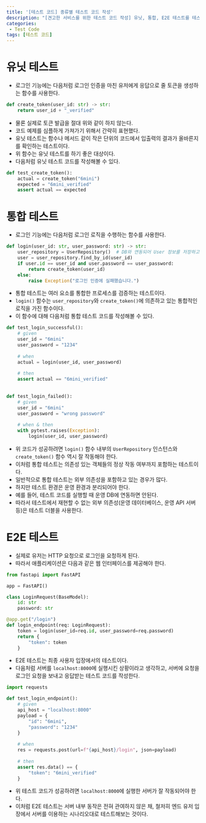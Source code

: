 ```yaml
---
title: '[테스트 코드] 종류별 테스트 코드 작성'
description: "[견고한 서비스를 위한 테스트 코드 작성] 유닛, 통합, E2E 테스트를 테스트 코드로 작성하는 방법"
categories:
 - Test Code
tags: [테스트 코드]
---
```


# 유닛 테스트
- 로그인 기능에는 다음처럼 로그인 인증을 마친 유저에게 응답으로 줄 토큰을 생성하는 함수를 사용한다.

```py
def create_token(user_id: str) -> str:
    return user_id + "_verified"
```

- 물론 실제로 토큰 발급을 절대 위와 같이 하지 않는다.
- 코드 예제를 심플하게 가져가기 위해서 간략히 표현했다.
- 유닛 테스트는 함수나 메서드 같이 작은 단위의 코드에서 입출력의 결과가 올바른지를 확인하는 테스트이다.
- 위 함수는 유닛 테스트를 하기 좋은 대상이다.
- 다음처럼 유닛 테스트 코드를 작성해볼 수 있다.

```py
def test_create_token():
    actual = create_token("6mini")
    expected = "6mini_verified"
    assert actual == expected
```

# 통합 테스트
- 로그인 기능에는 다음처럼 로그인 로직을 수행하는 함수를 사용한다.

```py
def login(user_id: str, user_password: str) -> str:
    user_repository = UserRepository()  # DB와 연동되어 User 정보를 저장하고 불러오는 객체
    user = user_repository.find_by_id(user_id)
    if user.id == user_id and user.password == user_password:
        return create_token(user_id)
    else:
        raise Exception("로그인 인증에 실패했습니다.")
```

- 통합 테스트는 여러 요소를 통합한 프로세스를 검증하는 테스트이다.
- `login()` 함수는 `user_repository`와 `create_token()`에 의존하고 있는 통합적인 로직을 가진 함수이다.
- 이 함수에 대해 다음처럼 통합 테스트 코드를 작성해볼 수 있다.

```py
def test_login_successful():
    # given
    user_id = "6mini"
    user_password = "1234"
    
    # when
    actual = login(user_id, user_password)
    
    # then
    assert actual == "6mini_verified"
    
    
def test_login_failed():
    # given
    user_id = "6mini"
    user_password = "wrong password"
    
    # when & then
    with pytest.raises(Exception):
        login(user_id, user_password)
```

- 위 코드가 성공하려면 `login()` 함수 내부의 `UserRepository` 인스턴스와 `create_token()` 함수 역시 잘 작동해야 한다.
- 이처럼 통합 테스트는 의존성 있는 객체들의 정상 작동 여부까지 포함하는 테스트이다.
- 일반적으로 통합 테스트는 외부 의존성을 포함하고 있는 경우가 많다.
- 하지만 테스트 환경은 운영 환경과 분리되어야 한다.
- 예를 들어, 테스트 코드를 실행할 때 운영 DB에 연동하면 안된다.
- 따라서 테스트에서 재현할 수 없는 외부 의존성(운영 데이터베이스, 운영 API 서버 등)은 테스트 더블을 사용한다.

# E2E 테스트
- 실제로 유저는 HTTP 요청으로 로그인을 요청하게 된다.
- 따라서 애플리케이션은 다음과 같은 웹 인터페이스를 제공해야 한다.

```py
from fastapi import FastAPI

app = FastAPI()

class LoginRequest(BaseModel):
    id: str
    password: str

@app.get("/login")
def login_endpoint(req: LoginRequest):
    token = login(user_id=req.id, user_password=req.password)
    return {
        "token": token
    }
```

- E2E 테스트는 최종 사용자 입장에서의 테스트이다.
- 다음처럼 서버를 `localhost:8000`에 실행시킨 상황이라고 생각하고, 서버에 요청을 로그인 요청을 보내고 응답받는 테스트 코드를 작성한다.

```py
import requests

def test_login_endpoint():
    # given
    api_host = "localhost:8000"
    payload = {
        "id": "6mini",
        "password": "1234"
    }
    
    # when
    res = requests.post(url=f"{api_host}/login", json=payload)
    
    # then
    assert res.data() == {
        "token": "6mini_verified"
    }
```

- 위 테스트 코드가 성공하려면 `localhost:8000`에 실행한 서버가 잘 작동되어야 한다.
- 이처럼 E2E 테스트는 서버 내부 동작은 전혀 관여하지 않은 채, 철저히 엔드 유저 입장에서 서버를 이용하는 시나리오대로 테스트해보는 것이다.